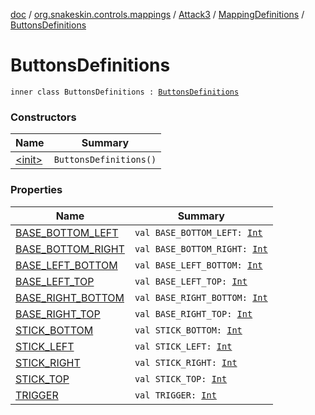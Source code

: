 [doc](../../../../index.md) / [org.snakeskin.controls.mappings](../../../index.md) / [Attack3](../../index.md) / [MappingDefinitions](../index.md) / [ButtonsDefinitions](./index.md)

# ButtonsDefinitions

`inner class ButtonsDefinitions : `[`ButtonsDefinitions`](../../../-i-mapping-definitions/-buttons-definitions.md)

### Constructors

| Name | Summary |
|---|---|
| [&lt;init&gt;](-init-.md) | `ButtonsDefinitions()` |

### Properties

| Name | Summary |
|---|---|
| [BASE_BOTTOM_LEFT](-b-a-s-e_-b-o-t-t-o-m_-l-e-f-t.md) | `val BASE_BOTTOM_LEFT: `[`Int`](https://kotlinlang.org/api/latest/jvm/stdlib/kotlin/-int/index.html) |
| [BASE_BOTTOM_RIGHT](-b-a-s-e_-b-o-t-t-o-m_-r-i-g-h-t.md) | `val BASE_BOTTOM_RIGHT: `[`Int`](https://kotlinlang.org/api/latest/jvm/stdlib/kotlin/-int/index.html) |
| [BASE_LEFT_BOTTOM](-b-a-s-e_-l-e-f-t_-b-o-t-t-o-m.md) | `val BASE_LEFT_BOTTOM: `[`Int`](https://kotlinlang.org/api/latest/jvm/stdlib/kotlin/-int/index.html) |
| [BASE_LEFT_TOP](-b-a-s-e_-l-e-f-t_-t-o-p.md) | `val BASE_LEFT_TOP: `[`Int`](https://kotlinlang.org/api/latest/jvm/stdlib/kotlin/-int/index.html) |
| [BASE_RIGHT_BOTTOM](-b-a-s-e_-r-i-g-h-t_-b-o-t-t-o-m.md) | `val BASE_RIGHT_BOTTOM: `[`Int`](https://kotlinlang.org/api/latest/jvm/stdlib/kotlin/-int/index.html) |
| [BASE_RIGHT_TOP](-b-a-s-e_-r-i-g-h-t_-t-o-p.md) | `val BASE_RIGHT_TOP: `[`Int`](https://kotlinlang.org/api/latest/jvm/stdlib/kotlin/-int/index.html) |
| [STICK_BOTTOM](-s-t-i-c-k_-b-o-t-t-o-m.md) | `val STICK_BOTTOM: `[`Int`](https://kotlinlang.org/api/latest/jvm/stdlib/kotlin/-int/index.html) |
| [STICK_LEFT](-s-t-i-c-k_-l-e-f-t.md) | `val STICK_LEFT: `[`Int`](https://kotlinlang.org/api/latest/jvm/stdlib/kotlin/-int/index.html) |
| [STICK_RIGHT](-s-t-i-c-k_-r-i-g-h-t.md) | `val STICK_RIGHT: `[`Int`](https://kotlinlang.org/api/latest/jvm/stdlib/kotlin/-int/index.html) |
| [STICK_TOP](-s-t-i-c-k_-t-o-p.md) | `val STICK_TOP: `[`Int`](https://kotlinlang.org/api/latest/jvm/stdlib/kotlin/-int/index.html) |
| [TRIGGER](-t-r-i-g-g-e-r.md) | `val TRIGGER: `[`Int`](https://kotlinlang.org/api/latest/jvm/stdlib/kotlin/-int/index.html) |
